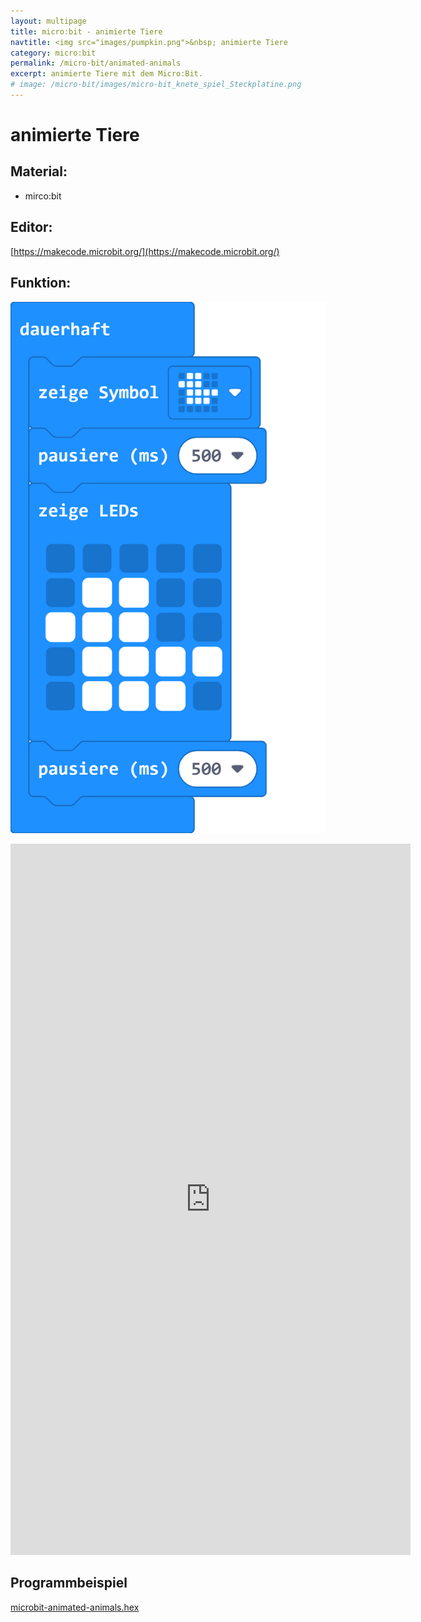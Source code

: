 ```yaml
---
layout: multipage
title: micro:bit - animierte Tiere
navtitle: <img src="images/pumpkin.png">&nbsp; animierte Tiere
category: micro:bit
permalink: /micro-bit/animated-animals
excerpt: animierte Tiere mit dem Micro:Bit.
# image: /micro-bit/images/micro-bit_knete_spiel_Steckplatine.png
---
```


# animierte Tiere

## Material:

+ mirco:bit

## Editor:

[https://makecode.microbit.org/](https://makecode.microbit.org/)

## Funktion:

![](images/microbit-Screenshot-animated-animals.png)

<div class="hidden-print">
<iframe src="https://player.vimeo.com/video/471694646" width="640" height="1138" frameborder="0" allow="autoplay; fullscreen" allowfullscreen></iframe>
</div>


## Programmbeispiel
[microbit-animated-animals.hex](appendix/microbit-animated-animals.hex)
